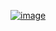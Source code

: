 ﻿[![image](https://github.com/user-attachments/assets/69eaed20-8c5e-4a26-83b6-3b47b2e46305)](https://www.acmicpc.net/problem/16933)
